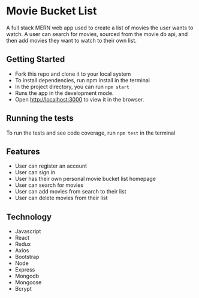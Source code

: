 # Movie Bucket List

A full stack MERN web app used to create a list of movies the user wants to watch. A user can search for movies, sourced from the movie db api, and then add movies they want to watch to their own list.

## Getting Started

- Fork this repo and clone it to your local system
- To install dependencies, run npm install in the terminal
- In the project directory, you can run `npm start`
- Runs the app in the development mode.
- Open [http://localhost:3000](http://localhost:3000) to view it in the browser.

## Running the tests
To run the tests and see code coverage, run `npm test` in the terminal

## Features

- User can register an account
- User can sign in
- User has their own personal movie bucket list homepage
- User can search for movies
- User can add movies from search to their list
- User can delete movies from their list

## Technology

- Javascript
- React
- Redux
- Axios
- Bootstrap
- Node
- Express
- Mongodb
- Mongoose
- Bcrypt
